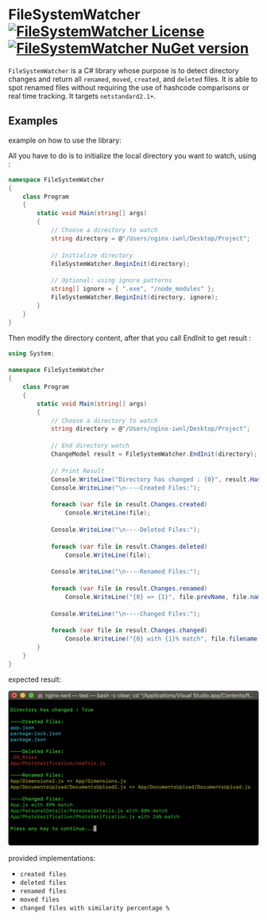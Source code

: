 FileSystemWatcher [![FileSystemWatcher License](https://img.shields.io/badge/LICENSE-MIT-brightgreen)](https://github.com/AbdelhamidLarachi/FileSystemWatcher/blob/master/FileSystemWatcher/LICENSE) [![FileSystemWatcher NuGet version](https://img.shields.io/badge/nuget-v1.0.0-blue)](https://www.nuget.org/packages/AL-FileSystemWatcher/)
========

`FileSystemWatcher` is a C# library whose purpose is to detect directory changes and return all `renamed`, `moved`, `created`, and `deleted` files. It is able to spot renamed files without requiring the use of hashcode comparisons or real time tracking. It targets `netstandard2.1+`.

## Examples

example on how to use the library:

All you have to do is to initialize the local directory you want to watch, using : 

```csharp
namespace FileSystemWatcher
{
    class Program
    {
        static void Main(string[] args)
        {
            // Choose a directory to watch
            string directory = @"/Users/nginx-iwnl/Desktop/Project";

            // Initialize directory 
            FileSystemWatcher.BeginInit(directory);

            // Optional: using ignore patterns
            string[] ignore = { ".exe", "/node_modules" };
            FileSystemWatcher.BeginInit(directory, ignore);
        }
    }
}
```

Then modify the directory content, after that you call EndInit to get result : 

```csharp
using System;

namespace FileSystemWatcher
{
    class Program
    {
        static void Main(string[] args)
        {
            // Choose a directory to watch
            string directory = @"/Users/nginx-iwnl/Desktop/Project";

            // End directory watch
            ChangeModel result = FileSystemWatcher.EndInit(directory);

            // Print Result
            Console.WriteLine("Directory has changed : {0}", result.HasChanged);
            Console.WriteLine("\n----Created Files:");

            foreach (var file in result.Changes.created)
                Console.WriteLine(file);

            Console.WriteLine("\n----Deleted Files:");

            foreach (var file in result.Changes.deleted)
                Console.WriteLine(file);

            Console.WriteLine("\n----Renamed Files:");

            foreach (var file in result.Changes.renamed)
                Console.WriteLine("{0} => {1}", file.prevName, file.name);

            Console.WriteLine("\n----Changed Files:");

            foreach (var file in result.Changes.changed)
                Console.WriteLine("{0} with {1}% match", file.filename, file.match);
        }
    }
}

```

expected result:

![](images/result.png)

provided implementations:

- `created files`
- `deleted files`
- `renamed files`
- `moved files`
- `changed files with similarity percentage %`
